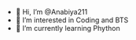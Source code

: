 - 👋 Hi, I’m @Anabiya211
- 👀 I’m interested in Coding and BTS
- 🌱 I’m currently learning Phython
<!---
Anabiya211/Anabiya211 is a ✨ special ✨ repository because its `README.md` (this file) appears on your GitHub profile.
You can click the Preview link to take a look at your changes.
--->
